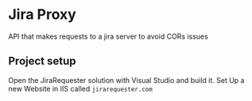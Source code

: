# Jira Proxy
API that makes requests to a jira server to avoid CORs issues

## Project setup
Open the JiraRequester solution with Visual Studio and build it. 
Set Up a new Website in IIS called `jirarequester.com`